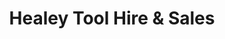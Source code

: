---
title: "Healey Tool Hire & Sales"
url: /clacton-on-sea/healey-tool-hire-and-sales/
shop: doityourself
---